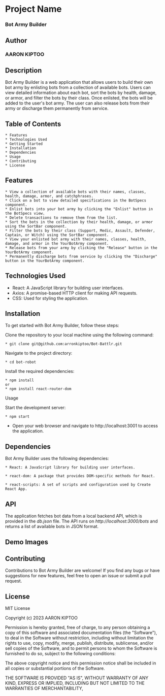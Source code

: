 # Project Name
### Bot Army Builder

## Author
### AARON KIPTOO

## Description

Bot Army Builder is a web application that allows users to build their own bot army by enlisting bots from a collection of available bots. Users can view detailed information about each bot, sort the bots by health, damage, or armor, and filter the bots by their class. Once enlisted, the bots will be added to the user's bot army. The user can also release bots from their army or discharge them permanently from service.

## Table of Contents

    * Features
    * Technologies Used
    * Getting Started
    * Installation
    * Dependencies
    * Usage
    * Contributing
    * License

## Features

    * View a collection of available bots with their names, classes, health, damage, armor, and catchphrases.
    * Click on a bot to view detailed specifications in the BotSpecs component.
    * Enlist bots into your bot army by clicking the "Enlist" button in the BotSpecs view.
    * Delete transactions to remove them from the list.
    * Sort the bots in the collection by their health, damage, or armor using the SortBar component.
    * Filter the bots by their class (Support, Medic, Assault, Defender, Captain, or Witch) using the SortBar component.
    * View your enlisted bot army with their names, classes, health, damage, and armor in the YourBotArmy component.
    * Release bots from your army by clicking the "Release" button in the YourBotArmy component.
    * Permanently discharge bots from service by clicking the "Discharge" button in the YourBotArmy component.

## Technologies Used

   * React: A JavaScript library for building user interfaces.
   * Axios: A promise-based HTTP client for making API requests.
   * CSS: Used for styling the application.

## Installation
To get started with Bot Army Builder, follow these steps:

Clone the repository to your local machine using the following command:

    * git clone git@github.com:arronkiptoo/Bot-Battlr.git

Navigate to the project directory:


    * cd bot-robot

Install the required dependencies:

    * npm install
    or
    * npm install react-router-dom

Usage

Start the development server:


    * npm start

* Open your web browser and navigate to http://localhost:3001 to access the application.

## Dependencies

Bot Army Builder uses the following dependencies:

    * React: A JavaScript library for building user interfaces.

    * react-dom: A package that provides DOM-specific methods for React.

    * react-scripts: A set of scripts and configuration used by Create React App.

## API

The application fetches bot data from a local backend API, which is provided in the *db.json* file. The API runs on *http://localhost:3000/bots* and returns a list of available bots in JSON format.

## Demo Images


## Contributing

Contributions to Bot Army Builder are welcome! If you find any bugs or have suggestions for new features, feel free to open an issue or submit a pull request.

## License
MIT License

Copyright (c) 2023 AARON KIPTOO

Permission is hereby granted, free of charge, to any person obtaining a copy
of this software and associated documentation files (the "Software"), to deal
in the Software without restriction, including without limitation the rights
to use, copy, modify, merge, publish, distribute, sublicense, and/or sell
copies of the Software, and to permit persons to whom the Software is
furnished to do so, subject to the following conditions:

The above copyright notice and this permission notice shall be included in all
copies or substantial portions of the Software.

THE SOFTWARE IS PROVIDED "AS IS", WITHOUT WARRANTY OF ANY KIND, EXPRESS OR
IMPLIED, INCLUDING BUT NOT LIMITED TO THE WARRANTIES OF MERCHANTABILITY,

